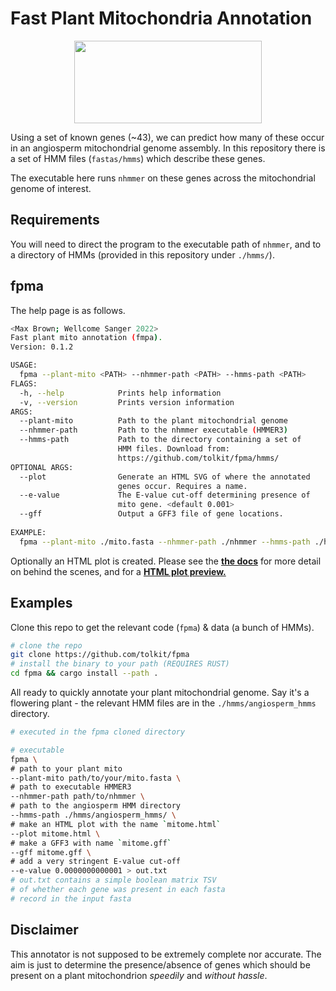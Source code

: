 # Fast Plant Mitochondria Annotation

<p align="center">
    <img width="300" height="132" src="https://www.darwintreeoflife.org/wp-content/themes/dtol/dist/assets/gfx/dtol-logo-round.png">
</p>

Using a set of known genes (~43), we can predict how many of these occur in an angiosperm mitochondrial genome assembly. In this repository there is a set of HMM files (`fastas/hmms`) which describe these genes.

The executable here runs `nhmmer` on these genes across the mitochondrial genome of interest.

## Requirements

You will need to direct the program to the executable path of `nhmmer`, and to a directory of HMMs (provided in this repository under `./hmms/`).

## fpma

The help page is as follows.

```bash
<Max Brown; Wellcome Sanger 2022>
Fast plant mito annotation (fmpa).
Version: 0.1.2

USAGE:
  fpma --plant-mito <PATH> --nhmmer-path <PATH> --hmms-path <PATH>
FLAGS:
  -h, --help            Prints help information
  -v, --version         Prints version information
ARGS:
  --plant-mito          Path to the plant mitochondrial genome
  --nhmmer-path         Path to the nhmmer executable (HMMER3)
  --hmms-path           Path to the directory containing a set of
                        HMM files. Download from:
                        https://github.com/tolkit/fpma/hmms/
OPTIONAL ARGS:
  --plot                Generate an HTML SVG of where the annotated
                        genes occur. Requires a name.
  --e-value             The E-value cut-off determining presence of
                        mito gene. <default 0.001>
  --gff                 Output a GFF3 file of gene locations.
                  
EXAMPLE:
  fpma --plant-mito ./mito.fasta --nhmmer-path ./nhmmer --hmms-path ./hmms/angiosperm_hmms/
```

Optionally an HTML plot is created. Please see the <b><a href="https://tolkit.github.io/fpma/">the docs</a></b> for more detail on behind the scenes, and for a <b><a href="https://tolkit.github.io/fpma/fpma/mitome.html">HTML plot preview.</a></b>

## Examples

Clone this repo to get the relevant code (`fpma`) & data (a bunch of HMMs).

```bash
# clone the repo
git clone https://github.com/tolkit/fpma
# install the binary to your path (REQUIRES RUST)
cd fpma && cargo install --path .
```

All ready to quickly annotate your plant mitochondrial genome. Say it's a flowering plant - the relevant HMM files are in the `./hmms/angiosperm_hmms` directory.

```bash
# executed in the fpma cloned directory

# executable
fpma \
# path to your plant mito
--plant-mito path/to/your/mito.fasta \
# path to executable HMMER3
--nhmmer-path path/to/nhmmer \
# path to the angiosperm HMM directory
--hmms-path ./hmms/angiosperm_hmms/ \
# make an HTML plot with the name `mitome.html`
--plot mitome.html \
# make a GFF3 with name `mitome.gff`
--gff mitome.gff \
# add a very stringent E-value cut-off
--e-value 0.0000000000001 > out.txt
# out.txt contains a simple boolean matrix TSV
# of whether each gene was present in each fasta
# record in the input fasta
```

## Disclaimer

This annotator is not supposed to be extremely complete nor accurate. The aim is just to determine the presence/absence of genes which should be present on a plant mitochondrion *speedily* and *without hassle*. 
